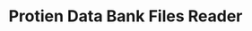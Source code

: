 ---
layout: page
title: Protien Data Bank Files Reader
description: Implementation of a python script to parse a given protien data bank (pdb) file format and calculate the dihedral angles for given coordinates in the pdf file format.
img: /assets/img/projects/pdb.png
importance: 5
category: Biology
github: https://github.com/obliviateandsurrender/PDB-Reader
url: https://github.com/obliviateandsurrender/PDB-Reader
redirect: https://github.com/obliviateandsurrender/PDB-Reader
---
